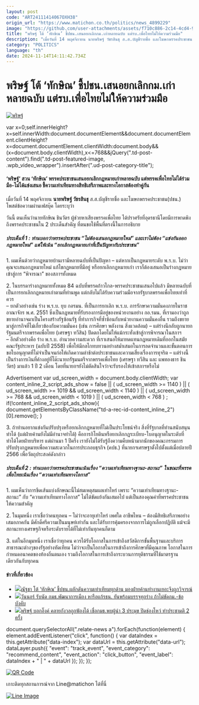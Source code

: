 ```yaml
---
layout: post
code: "ART24111414067OXH38"
origin_url: "https://www.matichon.co.th/politics/news_4899229"
image: "https://github.com/user-attachments/assets/f710c886-2c14-4cd4-97fe-16b7c6fe82f3"
title: "พริษฐ์ โต้ ‘ทักษิณ’ ชี้ปชน.เสนอยกเลิกกม.เก่าหลายฉบับ แต่รบ.เพื่อไทยไม่ให้ความร่วมมือ"
description: "เมื่อวันที่ 14 พฤศจิกายน นายพริษฐ์ วัชรสินธุ ส.ส.บัญชีรายชื่อ และโฆษกพรรคประชาชน(ปชน.) โพสต์ข้อความผ่านเฟสบุ๊ค โดยระบุว่า"
category: "POLITICS"
language: "th"
date: 2024-11-14T14:11:42.734Z
---
```


# พริษฐ์ โต้ ‘ทักษิณ’ ชี้ปชน.เสนอยกเลิกกม.เก่าหลายฉบับ แต่รบ.เพื่อไทยไม่ให้ความร่วมมือ

[![พริษฐ์](https://www.matichon.co.th/wp-content/uploads/2024/11/itim1.jpg "itim1")](https://www.matichon.co.th/wp-content/uploads/2024/11/itim1.jpg)

var x=0;self.innerHeight?x=self.innerWidth:document.documentElement&&document.documentElement.clientHeight?x=document.documentElement.clientWidth:document.body&&(x=document.body.clientWidth),x<=768&&jQuery(".td-post-content").find(".td-post-featured-image, .wpb\_video\_wrapper").insertAfter(".ud-post-category-title");

#### **‘พริษฐ์’ สวน ‘ทักษิณ’ พรรคประชาชนเสนอยกเลิกกฎหมายเก่าหลายฉบับ แต่พรรคเพื่อไทยไม่ได้ร่วมมือ-ไม่ได้แข่งเสนอ ชี้ความเท่าเทียมทางสิทธิเสรีภาพและทางโอกาสต้องทำคู่กัน**

เมื่อวันที่ 14 พฤศจิกายน **นายพริษฐ์ วัชรสินธุ** ส.ส.บัญชีรายชื่อ และโฆษกพรรคประชาชน(ปชน.) โพสต์ข้อความผ่านเฟสบุ๊ค โดยระบุว่า

วันนี้ ตนเห็นว่านายทักษิณ ชินวัตร ผู้ช่วยหาเสียงพรรคเพื่อไทย ได้ปราศรัยที่อุดรธานีโดยมีการพาดพิงถึงพรรคประชาชนใน 2 ประเด็นสำคัญ ที่ตนขอใช้พื้นที่ตรงนี้ในการอธิบาย

##### **ประเด็นที่ 1** : ท่านบอกว่าพรรคประชาชน “ไม่ต้องเสนอกฎหมายใหม่” และเราไม่ต้อง “แข่งกันออกกฎหมายใหม่” แต่ให้เน้น “ยกเลิกกฎหมายเก่าที่เป็นปัญหากับประชาชน”

1\. ผมเห็นด้วยว่ากฎหมายบ้านเรามีหลายฉบับที่เป็นปัญหา – แต่หากเป็นกฎหมายระดับ พ.ร.บ. ไม่ว่าคุณจะเสนอกฎหมายใหม่ แก้ไขกฎหมายที่มีอยู่ หรือยกเลิกกฎหมายเก่า เราก็ต้องเสนอเป็นร่างกฎหมายเข้าสู่การ “พิจารณา” ของสภาฯทั้งหมด

2\. ในบรรดาร่างกฎหมายทั้งหมด 84 ฉบับที่พรรคก้าวไกล-พรรคประชาชนเสนอไปแล้ว มีหลายฉบับที่เป็นการยกเลิกกฎหมายเก่าตามที่ท่านพูด แต่กลับไม่ได้รับความร่วมมือจากรัฐบาลพรรคเพื่อไทยเท่าที่ควร  
– ยกตัวอย่างเช่น ร่าง พ.ร.บ. ยุบ กอรมน. ที่เป็นการยกเลิก พ.ร.บ. การรักษาความมั่นคงภายในราชอาณาจักร พ.ศ. 2551 ซึ่งเป็นกฎหมายที่รับรองการมีอยู่ของหน่วยงานอย่าง กอ.รมน. ที่เรามองว่าถูกขยายอำนาจมาเป็นโครงสร้างรัฐซ้อนรัฐ ที่ทำภารกิจที่ซ้ำซ้อนกับหน่วยงานความมั่นคงอื่น รวมถึงขยายมาสู่ภารกิจที่ไม่เกี่ยวข้องกับความมั่นคง (เช่น การศึกษา พลังงาน สิ่งแวดล้อม) – แต่ร่างนีกลับถูกนายกรัฐมนตรีจากพรรคเพื่อไทย (เศรษฐา ทวีสิน) ปัดตกโดยไม่ให้แม้กระทั่งเข้าสู่การพิจารณาในสภาฯ  
– อีกตัวอย่างคือ ร่าง พ.ร.บ. อำนวยความสะดวก ที่เราเสนอให้มาทดแทนกฎหมายเดิมที่ออกในสมัยคณะรัฐประหาร (ฉบับปี 2558) เพื่อให้มีกลไกทบทวนอย่างสม่ำเสมอในการลดจำนวนและขั้นตอนการขอใบอนุญาตที่ไม่จำเป็นจนก่อให้เกิดความล่าช้าต่อประชาชนและความเสี่ยงเรื่องการทุจริต – แต่ร่างนี้เป็นร่างการเงินที่ค้างอยู่ที่โต๊ะนายกรัฐมนตรีจากพรรคเพื่อไทย (เศรษฐา ทวีสิน และ แพทองธาร ชินวัตร) มาแล้ว 1 ปี 2 เดือน โดยที่นายกฯยังไม่ตัดสินใจว่าจะรับรองให้เข้าสภาฯหรือไม่

Advertisement var ud\_screen\_width = document.body.clientWidth; var content\_inline\_2\_script\_ads\_show = false || ( ud\_screen\_width >= 1140 ) || ( ud\_screen\_width >= 1019 && ud\_screen\_width < 1140 ) || ( ud\_screen\_width >= 768 && ud\_screen\_width < 1019 ) || ( ud\_screen\_width < 768 ) ; if(!content\_inline\_2\_script\_ads\_show){ document.getElementsByClassName("td-a-rec-id-content\_inline\_2")\[0\].remove(); }

3\. ถ้าท่านอยากแข่งกันปรับปรุงหรือยกเลิกกฎหมายที่ไม่เป็นประโยชน์จริง สิ่งที่รัฐบาลที่ท่านสนับสนุนทำได้ (แต่ฝ่ายค้านยังไม่มีอำนาจทำได้) คือการกิโยตินหรือยกเลิกกฎระเบียบ-ใบอนุญาตในระดับที่ทำได้โดยฝ่ายบริหาร แต่ผ่านมา 1 ปีครึ่ง เรายังไม่ได้รับรู้ถึงความคืบหน้ามากนักของคณะกรรมการปรับปรุงกฎหมายเพื่อความสะดวกในการประกอบธุรกิจ (คปธ.) ที่นายกฯเศรษฐาตั้งไปตั้งแต่เมื่อปลายปี 2566 เพื่อวัตถุประสงค์ดังกล่าว

##### **ประเด็นที่ 2** : ท่านบอกว่าพรรคประชาชนเน้นเรื่อง “ความเท่าเทียมทางฐานะ-สถานะ” ในขณะที่พรรคเพื่อไทยเน้นเรื่อง “ความเท่าเทียมทางโอกาส”

1\. ผมเห็นว่าการขีดเส้นแบ่งลักษณะนี้ไม่สมเหตุสมผลเท่าไหร่ เพราะ “ความเท่าเทียมทางฐานะ-สถานะ” กับ “ความเท่าเทียมทางโอกาส” ไม่ได้ขัดแย้งกันเสมอไป แต่เป็นสองคุณค่าที่พรรคประชาชนให้ความสำคัญ

2\. ในมุมหนึ่ง เราเชื่อว่าคนทุกคน – ไม่ว่าจะอายุเท่าไหร่ เพศใด อาชีพไหน – ต้องมีสิทธิเสรีภาพอย่างเสมอภาคกัน มีศักดิ์ศรีความเป็นมนุษย์เท่ากัน และได้รับการคุ้มครองจากการไม่ถูกเลือกปฏิบัติ แม้จะมีสถานะทางเศรษฐกิจหรือระดับรายได้ที่ไม่เท่ากันทุกคนก็ตาม

3\. แต่ในอีกมุมหนึ่ง เราเชื่อว่าทุกคน ควรได้รับโอกาสในการเข้าถึงสวัสดิการขั้นพื้นฐานและบริการสาธารณะต่างๆของรัฐอย่างทัดเทียม ไม่ว่าจะเป็นโอกาสในการเข้าถึงการศึกษาที่มีคุณภาพ โอกาสในการกำหนดอนาคตของท้องถิ่นตนเอง รวมถึงโอกาสในการเข้าถึงกระบวนการยุติธรรมที่ใช้มาตรฐานเดียวกันกับทุกคน

#### ข่าวที่เกี่ยวข้อง

*   [![](https://www.matichon.co.th/wp-content/uploads/2024/11/nutcha1.jpg)ณัฐชา โต้ ‘ทักษิณ’ ชี้ปชน.ผลักดันความเท่าเทียมทุกด้าน มองฝ่ายค้านทำงานเยอะจึงถูกวิจารณ์](https://www.matichon.co.th/politics/news_4899138)
*   [![](https://www.matichon.co.th/wp-content/uploads/2024/11/S__36774.jpg)วันนอร์ รับนัด กมธ.พัฒนาการเมือง หารือแก้รธน. ยันพร้อมบรรจุทุกร่าง ถ้าไม่ขัดกม.-ข้อบังคับ](https://www.matichon.co.th/politics/news_4896421)
*   [![](https://www.matichon.co.th/wp-content/uploads/2024/11/45275274.jpg)พริษฐ์ บอกอิ๊งค์ คลายกังวลถูกฟ้องได้ เชื่อกมธ.พบผู้นำ 3 ประมุข ปิดช่องโหว่ ทำประชามติ 2 ครั้ง](https://www.matichon.co.th/politics/news_4885171) 

document.querySelectorAll(".relate-news a").forEach(function(element) { element.addEventListener("click", function() { var dataIndex = this.getAttribute("data-index"); var dataUrl = this.getAttribute("data-url"); dataLayer.push({ "event": "track\_event", "event\_category": "recommend\_content", "event\_action": "click\_button", "event\_label": dataIndex + " | " + dataUrl }); }); });

[![QR Code](https://www.matichon.co.th/wp-content/uploads/2023/07/wob1371z.jpg)](https://lin.ee/ht0nDxX)

เกาะติดทุกสถานการณ์จาก Line@matichon ได้ที่นี่

[![Line Image](https://www.matichon.co.th/wp-content/uploads/2023/07/th.png)](https://lin.ee/ht0nDxX)